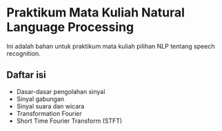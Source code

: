 # Praktikum Mata Kuliah Natural Language Processing
Ini adalah bahan untuk praktikum mata kuliah pilihan NLP tentang speech recognition.

## Daftar isi
- Dasar-dasar pengolahan sinyal
- Sinyal gabungan
- Sinyal suara dan wicara
- Transformation Fourier
- Short Time Fourier Transform (STFT)
